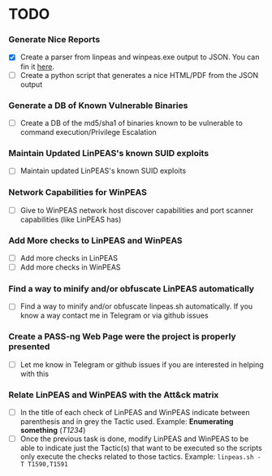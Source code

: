 # TODO

### Generate Nice Reports
- [x] Create a parser from linpeas and winpeas.exe output to JSON. You can fin it [here](https://github.com/khulnasoft/PASS-ng/tree/master/parser).
- [ ] Create a python script that generates a nice HTML/PDF from the JSON output

### Generate a DB of Known Vulnerable Binaries
- [ ] Create a DB of the md5/sha1 of binaries known to be vulnerable to command execution/Privilege Escalation

### Maintain Updated LinPEAS's known SUID exploits 
- [ ] Maintain updated LinPEAS's known SUID exploits 

### Network Capabilities for WinPEAS
- [ ] Give to WinPEAS network host discover capabilities and port scanner capabilities (like LinPEAS has)

### Add More checks to LinPEAS and WinPEAS
- [ ] Add more checks in LinPEAS
- [ ] Add more checks in WinPEAS

### Find a way to minify and/or obfuscate LinPEAS automatically
- [ ] Find a way to minify and/or obfuscate linpeas.sh automatically. If you know a way contact me in Telegram or via github issues

### Create a PASS-ng Web Page were the project is properly presented
- [ ] Let me know in Telegram or github issues if you are interested in helping with this

### Relate LinPEAS and WinPEAS with the Att&ck matrix
- [ ] In the title of each check of LinPEAS and WinPEAS indicate between parenthesis and in grey the Tactic used. Example: **Enumerating something** (*T1234*)
- [ ] Once the previous task is done, modify LinPEAS and WinPEAS to be able to indicate just the Tactic(s) that want to be executed so the scripts only execute the checks related to those tactics. Example: `linpeas.sh -T T1590,T1591`

